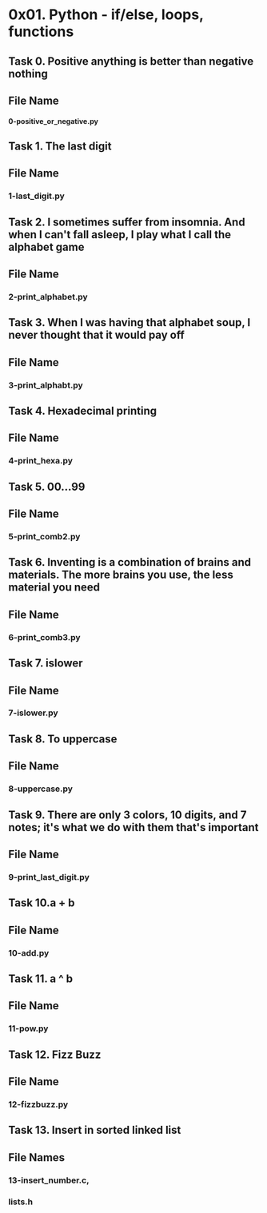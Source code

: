 # 0x01. Python - if/else, loops, functions
## Task 0. Positive anything is better than negative nothing
## File Name
#### 0-positive_or_negative.py
## Task 1. The last digit
## File Name
### 1-last_digit.py
## Task 2. I sometimes suffer from insomnia. And when I can't fall asleep, I play what I call the alphabet game
## File Name
### 2-print_alphabet.py
## Task 3. When I was having that alphabet soup, I never thought that it would pay off
## File Name
### 3-print_alphabt.py
## Task 4. Hexadecimal printing
## File Name
### 4-print_hexa.py
## Task 5. 00...99
## File Name
### 5-print_comb2.py
## Task 6. Inventing is a combination of brains and materials. The more brains you use, the less material you need
## File Name
### 6-print_comb3.py
## Task 7. islower
## File Name
### 7-islower.py
## Task 8. To uppercase
## File Name
### 8-uppercase.py
## Task 9. There are only 3 colors, 10 digits, and 7 notes; it's what we do with them that's important
## File Name
### 9-print_last_digit.py
## Task 10.a + b
## File Name
### 10-add.py
## Task 11. a ^ b
## File Name
### 11-pow.py
## Task 12. Fizz Buzz
## File Name
### 12-fizzbuzz.py
## Task 13. Insert in sorted linked list
## File Names
### 13-insert_number.c, 
### lists.h


